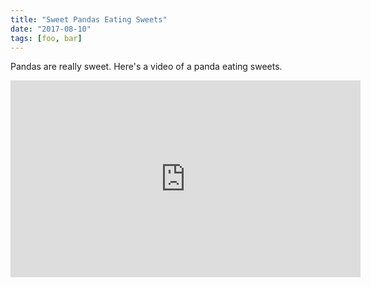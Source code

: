 ```yaml
---
title: "Sweet Pandas Eating Sweets"
date: "2017-08-10"
tags: [foo, bar]
---
```


Pandas are really sweet.
Here's a video of a panda eating sweets.
<iframe width="560" height="315" src="https://www.youtube.com/embed/4n0xNbfJLR8" frameborder="0" allowfullscreen></iframe>